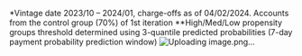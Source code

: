 *Vintage date 2023/10 – 2024/01, charge-offs as of 04/02/2024. Accounts from the control group (70%) of 1st iteration
**High/Med/Low propensity groups threshold determined using 3-quantile predicted probabilities (7-day payment probability prediction window)
![Uploading image.png…]()


